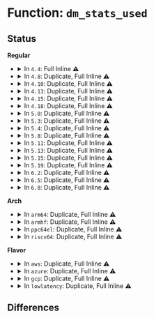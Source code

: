 # Function: <code>dm_stats_used</code>

## Status
<b>Regular</b>
<ul>
<li>
<details>
<summary>In <code>4.4</code>: Full Inline ⚠️</summary>

**Collision:** Unique Static

**Inline:** Full

**Transformation:** False

**Instances:**

```
In drivers/md/dm.c (ffffffff816a0a70)
Location: drivers/md/dm-stats.h:37
Inline: True
Inline callers:
  - drivers/md/dm.c:dec_pending
  - drivers/md/dm.c:dm_requeue_original_request
  - drivers/md/dm.c:dm_softirq_done
  - drivers/md/dm.c:dm_softirq_done
  - drivers/md/dm.c:__split_and_process_bio
  - drivers/md/dm.c:dm_start_request
  - drivers/md/dm.c:dm_mq_queue_rq
```
</details>
</li>
<li>
<details>
<summary>In <code>4.8</code>: Duplicate, Full Inline ⚠️</summary>

**Collision:** Static Duplication

**Inline:** Full

**Transformation:** False

**Instances:**

```
In drivers/md/dm.c (ffffffff81703177)
Location: drivers/md/dm-stats.h:37
Inline: True
Inline callers:
  - drivers/md/dm.c:__split_and_process_bio
  - drivers/md/dm.c:dec_pending
```
```
In drivers/md/dm-rq.c (ffffffff8170f934)
Location: drivers/md/dm-stats.h:37
Inline: True
Inline callers:
  - drivers/md/dm-rq.c:dm_mq_queue_rq
  - drivers/md/dm-rq.c:dm_start_request
  - drivers/md/dm-rq.c:dm_softirq_done
  - drivers/md/dm-rq.c:dm_softirq_done
  - drivers/md/dm-rq.c:dm_requeue_original_request
```
</details>
</li>
<li>
<details>
<summary>In <code>4.10</code>: Duplicate, Full Inline ⚠️</summary>

**Collision:** Static Duplication

**Inline:** Full

**Transformation:** False

**Instances:**

```
In drivers/md/dm.c (ffffffff81735041)
Location: drivers/md/dm-stats.h:37
Inline: True
Inline callers:
  - drivers/md/dm.c:__split_and_process_bio
  - drivers/md/dm.c:dec_pending
```
```
In drivers/md/dm-rq.c (ffffffff81741950)
Location: drivers/md/dm-stats.h:37
Inline: True
Inline callers:
  - drivers/md/dm-rq.c:dm_mq_queue_rq
  - drivers/md/dm-rq.c:dm_start_request
  - drivers/md/dm-rq.c:dm_softirq_done
  - drivers/md/dm-rq.c:dm_softirq_done
  - drivers/md/dm-rq.c:dm_requeue_original_request
```
</details>
</li>
<li>
<details>
<summary>In <code>4.13</code>: Duplicate, Full Inline ⚠️</summary>

**Collision:** Static Duplication

**Inline:** Full

**Transformation:** False

**Instances:**

```
In drivers/md/dm.c (ffffffff8174e45f)
Location: drivers/md/dm-stats.h:37
Inline: True
Inline callers:
  - drivers/md/dm.c:__split_and_process_bio
  - drivers/md/dm.c:dec_pending
```
```
In drivers/md/dm-rq.c (ffffffff8175b117)
Location: drivers/md/dm-stats.h:37
Inline: True
Inline callers:
  - drivers/md/dm-rq.c:dm_mq_queue_rq
  - drivers/md/dm-rq.c:dm_start_request
  - drivers/md/dm-rq.c:dm_requeue_original_request
```
</details>
</li>
<li>
<details>
<summary>In <code>4.15</code>: Duplicate, Full Inline ⚠️</summary>

**Collision:** Static Duplication

**Inline:** Full

**Transformation:** False

**Instances:**

```
In drivers/md/dm.c (ffffffff817c0480)
Location: drivers/md/dm-stats.h:38
Inline: True
Inline callers:
  - drivers/md/dm.c:__split_and_process_bio
  - drivers/md/dm.c:dec_pending
```
```
In drivers/md/dm-rq.c (ffffffff817cd36a)
Location: drivers/md/dm-stats.h:38
Inline: True
Inline callers:
  - drivers/md/dm-rq.c:dm_mq_queue_rq
  - drivers/md/dm-rq.c:dm_start_request
  - drivers/md/dm-rq.c:dm_requeue_original_request
```
</details>
</li>
<li>
<details>
<summary>In <code>4.18</code>: Duplicate, Full Inline ⚠️</summary>

**Collision:** Static Duplication

**Inline:** Full

**Transformation:** False

**Instances:**

```
In drivers/md/dm.c (ffffffff818075e5)
Location: drivers/md/dm-stats.h:38
Inline: True
Inline callers:
  - drivers/md/dm.c:dec_pending
  - drivers/md/dm.c:alloc_io
```
```
In drivers/md/dm-rq.c (ffffffff81816173)
Location: drivers/md/dm-stats.h:38
Inline: True
Inline callers:
  - drivers/md/dm-rq.c:dm_mq_queue_rq
  - drivers/md/dm-rq.c:dm_start_request
  - drivers/md/dm-rq.c:dm_requeue_original_request
```
</details>
</li>
<li>
<details>
<summary>In <code>5.0</code>: Duplicate, Full Inline ⚠️</summary>

**Collision:** Static Duplication

**Inline:** Full

**Transformation:** False

**Instances:**

```
In drivers/md/dm.c (ffffffff818335d6)
Location: drivers/md/dm-stats.h:38
Inline: True
Inline callers:
  - drivers/md/dm.c:dec_pending
  - drivers/md/dm.c:alloc_io
```
```
In drivers/md/dm-rq.c (ffffffff81841c25)
Location: drivers/md/dm-stats.h:38
Inline: True
Inline callers:
  - drivers/md/dm-rq.c:dm_mq_queue_rq
  - drivers/md/dm-rq.c:dm_mq_queue_rq
  - drivers/md/dm-rq.c:dm_requeue_original_request
```
</details>
</li>
<li>
<details>
<summary>In <code>5.3</code>: Duplicate, Full Inline ⚠️</summary>

**Collision:** Static Duplication

**Inline:** Full

**Transformation:** False

**Instances:**

```
In drivers/md/dm.c (ffffffff8187550b)
Location: drivers/md/dm-stats.h:38
Inline: True
Inline callers:
  - drivers/md/dm.c:dec_pending
  - drivers/md/dm.c:alloc_io
```
```
In drivers/md/dm-rq.c (ffffffff81884a4f)
Location: drivers/md/dm-stats.h:38
Inline: True
Inline callers:
  - drivers/md/dm-rq.c:dm_mq_queue_rq
  - drivers/md/dm-rq.c:dm_mq_queue_rq
  - drivers/md/dm-rq.c:dm_requeue_original_request
```
</details>
</li>
<li>
<details>
<summary>In <code>5.4</code>: Duplicate, Full Inline ⚠️</summary>

**Collision:** Static Duplication

**Inline:** Full

**Transformation:** False

**Instances:**

```
In drivers/md/dm.c (ffffffff818a72bb)
Location: drivers/md/dm-stats.h:38
Inline: True
Inline callers:
  - drivers/md/dm.c:dec_pending
  - drivers/md/dm.c:alloc_io
```
```
In drivers/md/dm-rq.c (ffffffff818b6bf0)
Location: drivers/md/dm-stats.h:38
Inline: True
Inline callers:
  - drivers/md/dm-rq.c:dm_mq_queue_rq
  - drivers/md/dm-rq.c:dm_mq_queue_rq
  - drivers/md/dm-rq.c:dm_requeue_original_request
```
</details>
</li>
<li>
<details>
<summary>In <code>5.8</code>: Duplicate, Full Inline ⚠️</summary>

**Collision:** Static Duplication

**Inline:** Full

**Transformation:** False

**Instances:**

```
In drivers/md/dm.c (ffffffff81976ff9)
Location: drivers/md/dm-stats.h:38
Inline: True
Inline callers:
  - drivers/md/dm.c:end_io_acct
  - drivers/md/dm.c:alloc_io
```
```
In drivers/md/dm-rq.c (ffffffff819874b0)
Location: drivers/md/dm-stats.h:38
Inline: True
Inline callers:
  - drivers/md/dm-rq.c:dm_mq_queue_rq
  - drivers/md/dm-rq.c:dm_mq_queue_rq
  - drivers/md/dm-rq.c:dm_done
  - drivers/md/dm-rq.c:dm_requeue_original_request
```
</details>
</li>
<li>
<details>
<summary>In <code>5.11</code>: Duplicate, Full Inline ⚠️</summary>

**Collision:** Static Duplication

**Inline:** Full

**Transformation:** False

**Instances:**

```
In drivers/md/dm.c (ffffffff8197bb8b)
Location: drivers/md/dm-stats.h:38
Inline: True
Inline callers:
  - drivers/md/dm.c:alloc_io
  - drivers/md/dm.c:end_io_acct
```
```
In drivers/md/dm-rq.c (ffffffff8198b450)
Location: drivers/md/dm-stats.h:38
Inline: True
Inline callers:
  - drivers/md/dm-rq.c:dm_mq_queue_rq
  - drivers/md/dm-rq.c:dm_mq_queue_rq
  - drivers/md/dm-rq.c:dm_done
  - drivers/md/dm-rq.c:dm_requeue_original_request
```
</details>
</li>
<li>
<details>
<summary>In <code>5.13</code>: Duplicate, Full Inline ⚠️</summary>

**Collision:** Static Duplication

**Inline:** Full

**Transformation:** False

**Instances:**

```
In drivers/md/dm.c (ffffffff81961360)
Location: drivers/md/dm-stats.h:38
Inline: True
Inline callers:
  - drivers/md/dm.c:__split_and_process_bio
  - drivers/md/dm.c:dec_pending
```
```
In drivers/md/dm-rq.c (ffffffff8196fb40)
Location: drivers/md/dm-stats.h:38
Inline: True
Inline callers:
  - drivers/md/dm-rq.c:dm_mq_queue_rq
  - drivers/md/dm-rq.c:dm_mq_queue_rq
  - drivers/md/dm-rq.c:dm_done
  - drivers/md/dm-rq.c:dm_requeue_original_request
```
</details>
</li>
<li>
<details>
<summary>In <code>5.15</code>: Duplicate, Full Inline ⚠️</summary>

**Collision:** Static Duplication

**Inline:** Full

**Transformation:** False

**Instances:**

```
In drivers/md/dm.c (ffffffff81a0b01d)
Location: drivers/md/dm-stats.h:38
Inline: True
Inline callers:
  - drivers/md/dm.c:__split_and_process_bio
  - drivers/md/dm.c:dm_io_dec_pending
```
```
In drivers/md/dm-rq.c (ffffffff81a18485)
Location: drivers/md/dm-stats.h:38
Inline: True
Inline callers:
  - drivers/md/dm-rq.c:dm_mq_queue_rq
  - drivers/md/dm-rq.c:dm_mq_queue_rq
  - drivers/md/dm-rq.c:dm_requeue_original_request
```
</details>
</li>
<li>
<details>
<summary>In <code>5.19</code>: Duplicate, Full Inline ⚠️</summary>

**Collision:** Static Duplication

**Inline:** Full

**Transformation:** False

**Instances:**

```
In drivers/md/dm.c (ffffffff81b6fc80)
Location: drivers/md/dm-stats.h:37
Inline: True
Inline callers:
  - drivers/md/dm.c:setup_split_accounting
  - drivers/md/dm.c:dm_io_acct
```
```
In drivers/md/dm-rq.c (ffffffff81b81195)
Location: drivers/md/dm-stats.h:37
Inline: True
Inline callers:
  - drivers/md/dm-rq.c:dm_mq_queue_rq
  - drivers/md/dm-rq.c:dm_mq_queue_rq
  - drivers/md/dm-rq.c:dm_requeue_original_request
```
</details>
</li>
<li>
<details>
<summary>In <code>6.2</code>: Duplicate, Full Inline ⚠️</summary>

**Collision:** Static Duplication

**Inline:** Full

**Transformation:** False

**Instances:**

```
In drivers/md/dm.c (ffffffff81d0c686)
Location: drivers/md/dm-stats.h:37
Inline: True
Inline callers:
  - drivers/md/dm.c:dm_io_acct
```
```
In drivers/md/dm-rq.c (ffffffff81d1f4c5)
Location: drivers/md/dm-stats.h:37
Inline: True
Inline callers:
  - drivers/md/dm-rq.c:dm_mq_queue_rq
  - drivers/md/dm-rq.c:dm_mq_queue_rq
  - drivers/md/dm-rq.c:dm_requeue_original_request
```
</details>
</li>
<li>
<details>
<summary>In <code>6.5</code>: Duplicate, Full Inline ⚠️</summary>

**Collision:** Static Duplication

**Inline:** Full

**Transformation:** False

**Instances:**

```
In drivers/md/dm.c (ffffffff81d78cc4)
Location: drivers/md/dm-stats.h:37
Inline: True
Inline callers:
  - drivers/md/dm.c:dm_split_and_process_bio
  - drivers/md/dm.c:dm_io_acct
```
```
In drivers/md/dm-rq.c (ffffffff81d886a5)
Location: drivers/md/dm-stats.h:37
Inline: True
Inline callers:
  - drivers/md/dm-rq.c:dm_mq_queue_rq
  - drivers/md/dm-rq.c:dm_mq_queue_rq
  - drivers/md/dm-rq.c:dm_requeue_original_request
```
</details>
</li>
<li>
<details>
<summary>In <code>6.8</code>: Duplicate, Full Inline ⚠️</summary>

**Collision:** Static Duplication

**Inline:** Full

**Transformation:** False

**Instances:**

```
In drivers/md/dm.c (ffffffff81e2cfaf)
Location: drivers/md/dm-stats.h:37
Inline: True
Inline callers:
  - drivers/md/dm.c:alloc_io
  - drivers/md/dm.c:dm_io_acct
```
```
In drivers/md/dm-rq.c (ffffffff81e3fdb5)
Location: drivers/md/dm-stats.h:37
Inline: True
Inline callers:
  - drivers/md/dm-rq.c:dm_mq_queue_rq
  - drivers/md/dm-rq.c:dm_mq_queue_rq
  - drivers/md/dm-rq.c:dm_requeue_original_request
```
</details>
</li>
</ul>
<b>Arch</b>
<ul>
<li>
<details>
<summary>In <code>arm64</code>: Duplicate, Full Inline ⚠️</summary>

**Collision:** Static Duplication

**Inline:** Full

**Transformation:** False

**Instances:**

```
In drivers/md/dm.c (ffff800010afe59c)
Location: drivers/md/dm-stats.h:38
Inline: True
Inline callers:
  - drivers/md/dm.c:dec_pending
  - drivers/md/dm.c:alloc_io
```
```
In drivers/md/dm-rq.c (ffff800010b0ec28)
Location: drivers/md/dm-stats.h:38
Inline: True
Inline callers:
  - drivers/md/dm-rq.c:dm_mq_queue_rq
  - drivers/md/dm-rq.c:dm_mq_queue_rq
  - drivers/md/dm-rq.c:dm_requeue_original_request
```
</details>
</li>
<li>
<details>
<summary>In <code>armhf</code>: Duplicate, Full Inline ⚠️</summary>

**Collision:** Static Duplication

**Inline:** Full

**Transformation:** False

**Instances:**

```
In drivers/md/dm.c (c0bdcce0)
Location: drivers/md/dm-stats.h:38
Inline: True
Inline callers:
  - drivers/md/dm.c:dec_pending
  - drivers/md/dm.c:alloc_io
```
```
In drivers/md/dm-rq.c (c0bed018)
Location: drivers/md/dm-stats.h:38
Inline: True
Inline callers:
  - drivers/md/dm-rq.c:dm_mq_queue_rq
  - drivers/md/dm-rq.c:dm_mq_queue_rq
  - drivers/md/dm-rq.c:dm_requeue_original_request
```
</details>
</li>
<li>
<details>
<summary>In <code>ppc64el</code>: Duplicate, Full Inline ⚠️</summary>

**Collision:** Static Duplication

**Inline:** Full

**Transformation:** False

**Instances:**

```
In drivers/md/dm.c (c000000000beaca0)
Location: drivers/md/dm-stats.h:38
Inline: True
Inline callers:
  - drivers/md/dm.c:dec_pending
  - drivers/md/dm.c:alloc_io
```
```
In drivers/md/dm-rq.c (c000000000c01e14)
Location: drivers/md/dm-stats.h:38
Inline: True
Inline callers:
  - drivers/md/dm-rq.c:dm_mq_queue_rq
  - drivers/md/dm-rq.c:dm_mq_queue_rq
  - drivers/md/dm-rq.c:dm_requeue_original_request
```
</details>
</li>
<li>
<details>
<summary>In <code>riscv64</code>: Duplicate, Full Inline ⚠️</summary>

**Collision:** Static Duplication

**Inline:** Full

**Transformation:** False

**Instances:**

```
In drivers/md/dm.c (ffffffe0006ed836)
Location: drivers/md/dm-stats.h:38
Inline: True
Inline callers:
  - drivers/md/dm.c:dec_pending
  - drivers/md/dm.c:alloc_io
```
```
In drivers/md/dm-rq.c (ffffffe0006fbe72)
Location: drivers/md/dm-stats.h:38
Inline: True
Inline callers:
  - drivers/md/dm-rq.c:dm_mq_queue_rq
  - drivers/md/dm-rq.c:dm_mq_queue_rq
  - drivers/md/dm-rq.c:dm_requeue_original_request
```
</details>
</li>
</ul>
<b>Flavor</b>
<ul>
<li>
<details>
<summary>In <code>aws</code>: Duplicate, Full Inline ⚠️</summary>

**Collision:** Static Duplication

**Inline:** Full

**Transformation:** False

**Instances:**

```
In drivers/md/dm.c (ffffffff8184d13b)
Location: drivers/md/dm-stats.h:38
Inline: True
Inline callers:
  - drivers/md/dm.c:dec_pending
  - drivers/md/dm.c:alloc_io
```
```
In drivers/md/dm-rq.c (ffffffff8185ca70)
Location: drivers/md/dm-stats.h:38
Inline: True
Inline callers:
  - drivers/md/dm-rq.c:dm_mq_queue_rq
  - drivers/md/dm-rq.c:dm_mq_queue_rq
  - drivers/md/dm-rq.c:dm_requeue_original_request
```
</details>
</li>
<li>
<details>
<summary>In <code>azure</code>: Duplicate, Full Inline ⚠️</summary>

**Collision:** Static Duplication

**Inline:** Full

**Transformation:** False

**Instances:**

```
In drivers/md/dm.c (ffffffff8181475b)
Location: drivers/md/dm-stats.h:38
Inline: True
Inline callers:
  - drivers/md/dm.c:dec_pending
  - drivers/md/dm.c:alloc_io
```
```
In drivers/md/dm-rq.c (ffffffff81824040)
Location: drivers/md/dm-stats.h:38
Inline: True
Inline callers:
  - drivers/md/dm-rq.c:dm_mq_queue_rq
  - drivers/md/dm-rq.c:dm_mq_queue_rq
  - drivers/md/dm-rq.c:dm_requeue_original_request
```
</details>
</li>
<li>
<details>
<summary>In <code>gcp</code>: Duplicate, Full Inline ⚠️</summary>

**Collision:** Static Duplication

**Inline:** Full

**Transformation:** False

**Instances:**

```
In drivers/md/dm.c (ffffffff8189c76b)
Location: drivers/md/dm-stats.h:38
Inline: True
Inline callers:
  - drivers/md/dm.c:dec_pending
  - drivers/md/dm.c:alloc_io
```
```
In drivers/md/dm-rq.c (ffffffff818ac0a0)
Location: drivers/md/dm-stats.h:38
Inline: True
Inline callers:
  - drivers/md/dm-rq.c:dm_mq_queue_rq
  - drivers/md/dm-rq.c:dm_mq_queue_rq
  - drivers/md/dm-rq.c:dm_requeue_original_request
```
</details>
</li>
<li>
<details>
<summary>In <code>lowlatency</code>: Duplicate, Full Inline ⚠️</summary>

**Collision:** Static Duplication

**Inline:** Full

**Transformation:** False

**Instances:**

```
In drivers/md/dm.c (ffffffff818b89ab)
Location: drivers/md/dm-stats.h:38
Inline: True
Inline callers:
  - drivers/md/dm.c:dec_pending
  - drivers/md/dm.c:alloc_io
```
```
In drivers/md/dm-rq.c (ffffffff818c82f0)
Location: drivers/md/dm-stats.h:38
Inline: True
Inline callers:
  - drivers/md/dm-rq.c:dm_mq_queue_rq
  - drivers/md/dm-rq.c:dm_mq_queue_rq
  - drivers/md/dm-rq.c:dm_requeue_original_request
```
</details>
</li>
</ul>

## Differences
